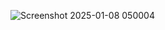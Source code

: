 ![Screenshot 2025-01-08 050004](https://github.com/user-attachments/assets/21c38b3b-e2f7-44a3-8069-db1842d1781b)
